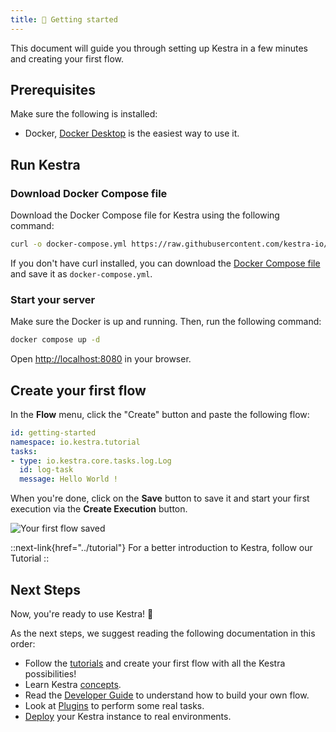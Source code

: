 ```yaml
---
title: 🚀 Getting started
---
```


This document will guide you through setting up Kestra in a few minutes and creating your first flow.

## Prerequisites

Make sure the following is installed:
- Docker, [Docker Desktop](https://docs.docker.com/get-docker/) is the easiest way to use it.

## Run Kestra

### Download Docker Compose file

Download the Docker Compose file for Kestra using the following command:

```bash
curl -o docker-compose.yml https://raw.githubusercontent.com/kestra-io/kestra/develop/docker-compose.yml
```

If you don't have curl installed, you can download the [Docker Compose file](https://github.com/kestra-io/kestra/blob/develop/docker-compose.yml) and save it as `docker-compose.yml`.

### Start your server

Make sure the Docker is up and running. Then, run the following command:

```bash
docker compose up -d
```

Open [http://localhost:8080](http://localhost:8080) in your browser.

## Create your first flow

In the **Flow** menu, click the "Create" button and paste the following flow:

```yaml
id: getting-started
namespace: io.kestra.tutorial
tasks:
- type: io.kestra.core.tasks.log.Log
  id: log-task
  message: Hello World !
```

When you're done, click on the **Save** button to save it and start your first execution via the **Create Execution** button.

![Your first flow saved](/docs/getting-started/saved.png)

::next-link{href="../tutorial"}
For a better introduction to Kestra, follow our Tutorial
::

## Next Steps

Now, you're ready to use Kestra! :rocket:

As the next steps, we suggest reading the following documentation in this order:
- Follow the [tutorials](./02.tutorial/index.md) and create your first flow with all the Kestra possibilities!
- Learn Kestra [concepts](./05.concepts/index.md).
- Read the [Developer Guide](./04.developer-guide/index.md) to understand how to build your own flow.
- Look at [Plugins](../plugins/index.md) to perform some real tasks.
- [Deploy](./07.administrator-guide/index.md) your Kestra instance to real environments.
